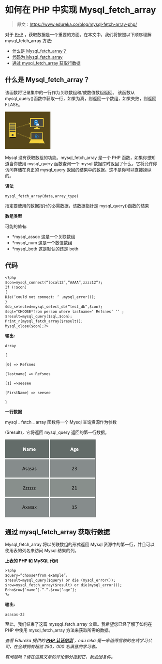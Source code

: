 # 如何在 PHP 中实现 Mysql_fetch_array

> 原文：<https://www.edureka.co/blog/mysql-fetch-array-php/>

对于 [PHP](https://www.edureka.co/blog/php-tutorial-for-beginners/) ，获取数据是一个重要的方面。在本文中，我们将按照以下顺序理解 mysql_fetch_array 方法:

*   [什么是 Mysql_fetch_array？](#what)
*   [代码为 Mysql_fetch_array](#code)
*   [通过 mysql_fetch_array 获取行数据](#row)

## **什么是 Mysql_fetch_array？**

该函数将记录集中的一行作为关联数组和/或数值数组返回。 该函数从 mysql_query()函数中获取一行，如果为真，则返回一个数组，如果失败，则返回 FLASE。

![sql_mysql](img/a6acae804cd4eaf94c4a6a1edcc96fa7.png)

Mysql 没有获取数组的功能。mysql_fetch_array 是一个 PHP 函数，如果你想知道当你使用 mysql_query 函数查询一个 mysql 数据库时返回了什么，它将允许你访问存储在真正的 mysql_query 返回的结果中的数据。这不是你可以直接操纵的。

**语法**

`mysql_fetch_array(data,array_type)`

指定要使用的数据指针的必需数据，该数据指针是 mysql_query()函数的结果

**数组类型**

可能的值有:

*   *mysql_assoc 这是一个关联数组
*   *mysql_num 这是一个数值数组
*   *mysql_both 这是默认的还是 both

## **代码**

```
<?php
$con=mysql_connect(“local12”,”AAAA”,zzzz12”);
If (!$con)
{
Die(‘could not connect: ‘ .mysql_error());
}
$db_selected=mysql_select_db(“test_db”,$con);
$sql=”CHOOSE*from person where lastname=’ Refsnes’ ’’ ;
$result=mysql_query($sql,$con);
Print_r(mysql_fetch_array($result));
Mysql_close($con);?>

```

**输出:**

`Array`

`{`

`[0] => Refsnes`

`[lastname] => Refsnes`

`[1] =>seesee`

`[FirstName] => seesee`

`}`

**一行数据**

mysql _ fetch _ array 函数将一个 Mysql 查询资源作为参数

($result)，它将返回 mysql_query 返回的第一行数据。

![mysql_fetch_array-table](img/bc3215a0580854754f75aad18a9dc8a8.png)

## **通过 mysql_fetch_array 获取行数据**

Mysql_fetch_array 将以关联数组的形式返回 Mysql 资源中的第一行，并且可以使用表的列名来访问 Mysql 结果的列。

**上表的 PHP 和 MySQL 代码**

```
>?php
$query=”choose*from example”;
$result=mysql_query($query) or die (mysql_error());
$row=mysql_fetch_array($result) or die(mysql_error());
Echo$row[‘name’].”-“.$row[‘age’];
?>

```

**输出:**

`asasas-23`

至此，我们结束了这篇 mysqql_fetch_array 文章。我希望您已经了解了如何在 PHP 中使用 mysql_fetch_array 方法来获取所需的数据。

*查看 Edureka 提供的* *[**PHP 认证培训**](https://www.edureka.co/php-mysql-self-paced) ，edu reka 是一家值得信赖的在线学习公司，在全球拥有超过 250，000 名满意的学习者。*

*有问题吗？请在这篇文章的评论部分提到它，我会回复你。*
